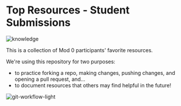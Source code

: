 # Top Resources - Student Submissions
![knowledge](https://media.tenor.com/images/508aed702ed7d1ed953d09ec4857e265/tenor.gif)

This is a collection of Mod 0 participants' favorite resources.

We're using this repository for two purposes:

- to practice forking a repo, making changes, pushing changes, and opening a pull request, and...
- to document resources that others may find helpful in the future!

![git-workflow-light](https://user-images.githubusercontent.com/63985074/141351423-fee1f6cd-db59-4318-a27b-a028d4578036.png)
